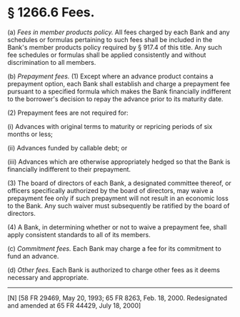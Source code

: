 # § 1266.6   Fees.

(a) *Fees in member products policy.* All fees charged by each Bank and any schedules or formulas pertaining to such fees shall be included in the Bank's member products policy required by § 917.4 of this title. Any such fee schedules or formulas shall be applied consistently and without discrimination to all members. 


(b) *Prepayment fees.* (1) Except where an advance product contains a prepayment option, each Bank shall establish and charge a prepayment fee pursuant to a specified formula which makes the Bank financially indifferent to the borrower's decision to repay the advance prior to its maturity date.


(2) Prepayment fees are not required for: 


(i) Advances with original terms to maturity or repricing periods of six months or less; 


(ii) Advances funded by callable debt; or 


(iii) Advances which are otherwise appropriately hedged so that the Bank is financially indifferent to their prepayment. 


(3) The board of directors of each Bank, a designated committee thereof, or officers specifically authorized by the board of directors, may waive a prepayment fee only if such prepayment will not result in an economic loss to the Bank. Any such waiver must subsequently be ratified by the board of directors. 


(4) A Bank, in determining whether or not to waive a prepayment fee, shall apply consistent standards to all of its members. 


(c) *Commitment fees.* Each Bank may charge a fee for its commitment to fund an advance. 


(d) *Other fees.* Each Bank is authorized to charge other fees as it deems necessary and appropriate. 



---

[N] [58 FR 29469, May 20, 1993; 65 FR 8263, Feb. 18, 2000. Redesignated and amended at 65 FR 44429, July 18, 2000]




